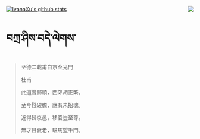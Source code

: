 [![IvanaXu's github stats](https://github-readme-stats.vercel.app/api?username=IvanaXu&show_icons=true&theme=vue-dark)](https://github.com/anuraghazra/github-readme-stats)
<img align="right" src="https://github-readme-stats.vercel.app/api/top-langs/?username=IvanaXu&langs_count=3&theme=graywhite" />
# བཀྲ་ཤིས་བདེ་ལེགས་
> 至德二載甫自京金光門
> 
> 杜甫
> 
> 此道昔歸順，西郊胡正繁。
> 
> 至今殘破膽，應有未招魂。
> 
> 近得歸京邑，移官豈至尊。
> 
> 無才日衰老，駐馬望千門。
>